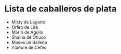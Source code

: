 # Lista de caballeros de plata

* Misty de Lagarto
* Orfeo de Lira
* Marin de Aguila
* Shaina de Ofiuco
* Moses de Ballena
* Albeore de Cefeo